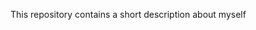 This repository contains a short description about myself
<!---
AdhityaMaulana11/AdhityaMaulana11 is a ✨ special ✨ repository because its `README.md` (this file) appears on your GitHub profile.
You can click the Preview link to take a look at your changes.
--->
